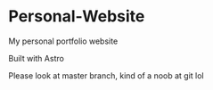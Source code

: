 # Personal-Website
My personal portfolio website

Built with Astro

Please look at master branch, kind of a noob at git lol
